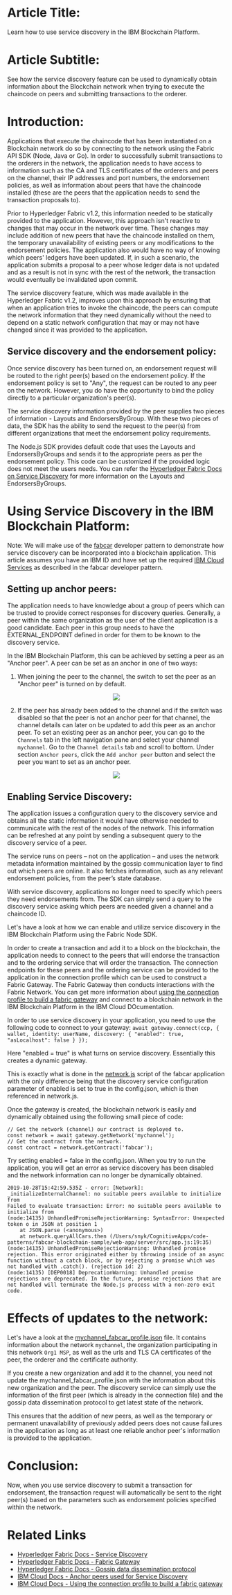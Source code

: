 # Article Title:
Learn how to use service discovery in the IBM Blockchain Platform.


# Article Subtitle:
See how the service discovery feature can be used to dynamically obtain information about the Blockchain network when trying to execute the chaincode on peers and submitting transactions to the orderer.


# Introduction:
Applications that execute the chaincode that has been instantiated on a Blockchain network do so by connecting to the network using the Fabric API SDK (Node, Java or Go). In order to successfully submit transactions to the orderers in the network, the application needs to have access to information such as the CA and TLS certificates of the orderers and peers on the channel, their IP addresses and port numbers, the endorsement policies, as well as information about peers that have the chaincode installed (these are the peers that the application needs to send the transaction proposals to).

Prior to Hyperledger Fabric v1.2, this information needed to be statically provided to the application. However, this approach isn't reactive to changes that may occur in the network over time. These changes may include addition of new peers that have the chaincode installed on them, the temporary unavailability of existing peers or any modifications to the endorsement policies. The application also would have no way of knowing which peers' ledgers have been updated. If, in such a scenario, the application submits a proposal to a peer whose ledger data is not updated and as a result is not in sync with the rest of the network, the transaction would eventually be invalidated upon commit.

The service discovery feature, which was made available in the Hyperledger Fabric v1.2, improves upon this approach by ensuring that when an application tries to invoke the chaincode, the peers can compute the network information that they need dynamically without the need to depend on a static network configuration that may or may not have changed since it was provided to the application.

## Service discovery and the endorsement policy:

Once service discovery has been turned on, an endorsement request will be routed to the right peer(s) based on the endorsement policy. If the endorsement policy is set to "Any", the request can be routed to any peer on the network. However, you do have the opportunity to bind the policy directly to a particular organization's peer(s).

The service discovery information provided by the peer supplies two pieces of information - Layouts and EndorsersByGroup. With these two pieces of data, the SDK has the ability to send the request to the peer(s) from different organizations that meet the endorsement policy requirements. 

The Node.js SDK provides default code that uses the Layouts and EndorsersByGroups and sends it to the appropriate peers as per the endorsement policy. This code can be customized if the provided logic does not meet the users needs. You can refer the [Hyperledger Fabric Docs on Service Discovery](https://hyperledger-fabric.readthedocs.io/en/release-1.4/discovery-overview.html#how-service-discovery-works-in-fabric) for more information on the Layouts and EndorsersByGroups.


# Using Service Discovery in the IBM Blockchain Platform:
Note: We will make use of the [fabcar](https://github.com/IBM/fabcar-blockchain-sample) developer pattern to demonstrate how service discovery can be incorporated into a blockchain application. This article assumes you have an IBM ID and have set up the required [IBM Cloud Services](https://github.com/IBM/fabcar-blockchain-sample#3-create-ibm-cloud-services) as described in the fabcar developer pattern.

## Setting up anchor peers:

The application needs to have knowledge about a group of peers which can be trusted to provide correct responses for discovery queries. Generally, a peer within the same organization as the user of the client application is a good candidate. Each peer in this group needs to have the EXTERNAL_ENDPOINT defined in order for them to be known to the discovery service. 

In the IBM Blockchain Platform, this can be achieved by setting a peer as an "Anchor peer". A peer can be set as an anchor in one of two ways:
1) When joining the peer to the channel, the switch to set the peer as an "Anchor peer" is turned on by default.

<p align="center">
  <img src="doc-gifs/anchor-peer-1.gif">
</p>

2) If the peer has already been added to the channel and if the switch was disabled so that the peer is not an anchor peer for that channel, the channel details can later on be updated to add this peer as an anchor peer. To set an existing peer as an anchor peer, you can go to the `Channels` tab in the left navigation pane and select your channel `mychannel`. Go to the `Channel details` tab and scroll to bottom. Under section `Anchor peers`, click the `Add anchor peer` button and select the peer you want to set as an anchor peer.

<p align="center">
  <img src="doc-gifs/anchor-peer-2.gif">
</p>

## Enabling Service Discovery:

The application issues a configuration query to the discovery service and obtains all the static information it would have otherwise needed to communicate with the rest of the nodes of the network. This information can be refreshed at any point by sending a subsequent query to the discovery service of a peer.

The service runs on peers – not on the application – and uses the network metadata information maintained by the gossip communication layer to find out which peers are online. It also fetches information, such as any relevant endorsement policies, from the peer’s state database.

With service discovery, applications no longer need to specify which peers they need endorsements from. The SDK can simply send a query to the discovery service asking which peers are needed given a channel and a chaincode ID. 

Let's have a look at how we can enable and utilize service discovery in the IBM Blockchain Platform using the Fabric Node SDK.

In order to create a transaction and add it to a block on the blockchain, the application needs to connect to the peers that will endorse the transaction and to the ordering service that will order the transaction. The connection endpoints for these peers and the ordering service can be provided to the application in the connection profile which can be used to construct a Fabric Gateway. The Fabric Gateway then conducts interactions with the Fabric Network. You can get more information about [using the connection profile to build a fabric gateway](https://cloud.ibm.com/docs/services/blockchain?topic=blockchain-ibp-console-app#step-four-use-the-connection-profile-to-build-a-fabric-gateway) and connect to a blockchain network in the IBM Blockchain Platform in the IBM Cloud DOcumentation.

In order to use service discovery in your application, you need to use the following code to connect to your gateway:
```await gateway.connect(ccp, { wallet, identity: userName, discovery: { "enabled": true, "asLocalhost": false } });```

Here "enabled = true" is what turns on service discovery. Essentially this creates a dynamic gateway.

This is exactly what is done in the [network.js](https://github.com/IBM/fabcar-blockchain-sample/blob/master/web-app/server/src/fabric/network.js) script of the fabcar application with the only difference being that the discovery service configuration parameter of enabled is set to true in the config.json, which is then referenced in network.js.

Once the gateway is created, the blockchain network is easily and dynamically obtained using the following small piece of code:
```
// Get the network (channel) our contract is deployed to.
const network = await gateway.getNetwork('mychannel');
// Get the contract from the network.
const contract = network.getContract('fabcar');
```

Try setting enabled = false in the config.json. When you try to run the application, you will get an error as service discovery has been disabled and the network information can no longer be dynamically obtained.

```
2019-10-28T15:42:59.535Z - error: [Network]: _initializeInternalChannel: no suitable peers available to initialize from
Failed to evaluate transaction: Error: no suitable peers available to initialize from
(node:14135) UnhandledPromiseRejectionWarning: SyntaxError: Unexpected token o in JSON at position 1
    at JSON.parse (<anonymous>)
    at network.queryAllCars.then (/Users/snyk/CognitiveApps/code-patterns/fabcar-blockchain-sample/web-app/server/src/app.js:19:35)
(node:14135) UnhandledPromiseRejectionWarning: Unhandled promise rejection. This error originated either by throwing inside of an async function without a catch block, or by rejecting a promise which was not handled with .catch(). (rejection id: 2)
(node:14135) [DEP0018] DeprecationWarning: Unhandled promise rejections are deprecated. In the future, promise rejections that are not handled will terminate the Node.js process with a non-zero exit code.
```


# Effects of updates to the network:

Let's have a look at the [mychannel_fabcar_profile.json](https://github.com/IBM/fabcar-blockchain-sample/blob/master/web-app/server/mychannel_fabcar_profile.json) file. It contains information about the network `mychannel`, the organization participating in this network `Org1 MSP`, as well as the urls and TLS CA certificates of the peer, the orderer and the certificate authority. 

If you create a new organization and add it to the channel, you need not update the mychannel_fabcar_profile.json with the information about this new organization and the peer. The discovery service can simply use the information of the first peer (which is already in the connection file) and the gossip data dissemination protocol to get latest state of the network. 

This ensures that the addition of new peers, as well as the temporary or permanent unavailability of previously added peers does not cause failures in the application as long as at least one reliable anchor peer's information is provided to the application.


# Conclusion:

Now, when you use service discovery to submit a transaction for endorsement, the transaction request will automatically be sent to the right peer(s) based on the parameters such as endorsement policies specified within the network.


# Related Links

* [Hyperledger Fabric Docs - Service Discovery](https://hyperledger-fabric.readthedocs.io/en/latest/discovery-overview.html)
* [Hyperledger Fabric Docs - Fabric Gateway](https://hyperledger-fabric.readthedocs.io/en/release-1.4/developapps/gateway.html)
* [Hyperledger Fabric Docs - Gossip data dissemination protocol](https://hyperledger-fabric.readthedocs.io/en/release-1.4/gossip.html)
* [IBM Cloud Docs - Anchor peers used for Service Discovery](https://cloud.ibm.com/docs/services/blockchain?topic=blockchain-ibp-console-govern#ibp-console-govern-channels-anchor-peers)
* [IBM Cloud Docs - Using the connection profile to build a fabric gateway](https://cloud.ibm.com/docs/services/blockchain?topic=blockchain-ibp-console-app#step-four-use-the-connection-profile-to-build-a-fabric-gateway)
